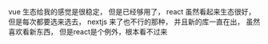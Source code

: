 vue 生态给我的感觉是很稳定， 但是已经够用了， react 虽然看起来生态很好， 但是每次都要选来选去， nextjs 来了也不行的那种， 并且新的库一直在出， 虽然喜欢看新东西， 但是react是个例外，根本看不过来